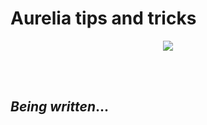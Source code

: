 # Aurelia tips and tricks

<p align=center>
<img src="https://user-images.githubusercontent.com/2712405/34583545-286bb8fe-f166-11e7-84f5-6736b58a8b81.png"></img>
<br>
</p>

<br>
<br>

## _Being written_...






